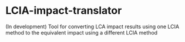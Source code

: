 # LCIA-impact-translator
(In development) Tool for converting LCA impact results using one LCIA method to the equivalent impact using a different LCIA method
